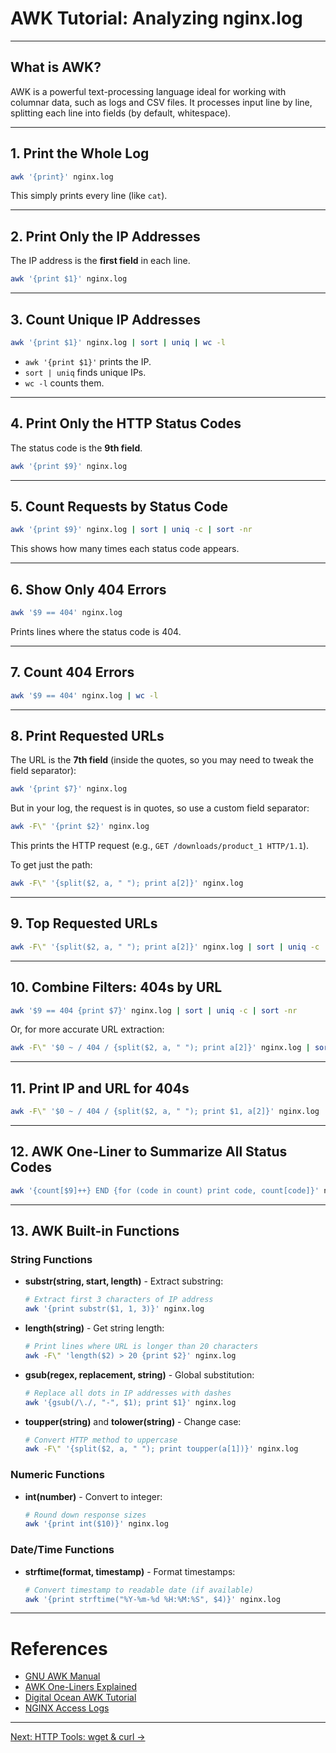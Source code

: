 # AWK Tutorial: Analyzing nginx.log

---

## What is AWK?

AWK is a powerful text-processing language ideal for working with columnar data, such as logs and CSV files. It processes input line by line, splitting each line into fields (by default, whitespace).

---

## 1. Print the Whole Log

```sh
awk '{print}' nginx.log
```
This simply prints every line (like `cat`).

---

## 2. Print Only the IP Addresses

The IP address is the **first field** in each line.

```sh
awk '{print $1}' nginx.log
```

---

## 3. Count Unique IP Addresses

```sh
awk '{print $1}' nginx.log | sort | uniq | wc -l
```
- `awk '{print $1}'` prints the IP.
- `sort | uniq` finds unique IPs.
- `wc -l` counts them.

---

## 4. Print Only the HTTP Status Codes

The status code is the **9th field**.

```sh
awk '{print $9}' nginx.log
```

---

## 5. Count Requests by Status Code

```sh
awk '{print $9}' nginx.log | sort | uniq -c | sort -nr
```
This shows how many times each status code appears.

---

## 6. Show Only 404 Errors

```sh
awk '$9 == 404' nginx.log
```
Prints lines where the status code is 404.

---

## 7. Count 404 Errors

```sh
awk '$9 == 404' nginx.log | wc -l
```

---

## 8. Print Requested URLs

The URL is the **7th field** (inside the quotes, so you may need to tweak the field separator):

```sh
awk '{print $7}' nginx.log
```
But in your log, the request is in quotes, so use a custom field separator:

```sh
awk -F\" '{print $2}' nginx.log
```
This prints the HTTP request (e.g., `GET /downloads/product_1 HTTP/1.1`).

To get just the path:

```sh
awk -F\" '{split($2, a, " "); print a[2]}' nginx.log
```

---

## 9. Top Requested URLs

```sh
awk -F\" '{split($2, a, " "); print a[2]}' nginx.log | sort | uniq -c | sort -nr | head
```

---

## 10. Combine Filters: 404s by URL

```sh
awk '$9 == 404 {print $7}' nginx.log | sort | uniq -c | sort -nr
```
Or, for more accurate URL extraction:

```sh
awk -F\" '$0 ~ / 404 / {split($2, a, " "); print a[2]}' nginx.log | sort | uniq -c | sort -nr
```

---

## 11. Print IP and URL for 404s

```sh
awk -F\" '$0 ~ / 404 / {split($2, a, " "); print $1, a[2]}' nginx.log
```

---

## 12. AWK One-Liner to Summarize All Status Codes

```sh
awk '{count[$9]++} END {for (code in count) print code, count[code]}' nginx.log | sort -nr
```

---

## 13. AWK Built-in Functions

### String Functions

- **substr(string, start, length)** - Extract substring:

  ```sh
  # Extract first 3 characters of IP address
  awk '{print substr($1, 1, 3)}' nginx.log
  ```

- **length(string)** - Get string length:

  ```sh
  # Print lines where URL is longer than 20 characters
  awk -F\" 'length($2) > 20 {print $2}' nginx.log
  ```

- **gsub(regex, replacement, string)** - Global substitution:

  ```sh
  # Replace all dots in IP addresses with dashes
  awk '{gsub(/\./, "-", $1); print $1}' nginx.log
  ```

- **toupper(string)** and **tolower(string)** - Change case:

  ```sh
  # Convert HTTP method to uppercase
  awk -F\" '{split($2, a, " "); print toupper(a[1])}' nginx.log
  ```

### Numeric Functions

- **int(number)** - Convert to integer:

  ```sh
  # Round down response sizes
  awk '{print int($10)}' nginx.log
  ```

### Date/Time Functions

- **strftime(format, timestamp)** - Format timestamps:

  ```sh
  # Convert timestamp to readable date (if available)
  awk '{print strftime("%Y-%m-%d %H:%M:%S", $4)}' nginx.log
  ```

---

# References

- [GNU AWK Manual](https://www.gnu.org/software/gawk/manual/gawk.html)
- [AWK One-Liners Explained](https://catonmat.net/awk-one-liners-explained-part-one)
- [Digital Ocean AWK Tutorial](https://www.digitalocean.com/community/tutorials/how-to-use-the-awk-language-to-manipulate-text-in-linux)
- [NGINX Access Logs](https://www.digitalocean.com/community/tutorials/nginx-access-logs-error-logs)

---


[Next: HTTP Tools: wget & curl →](tools_http.md)